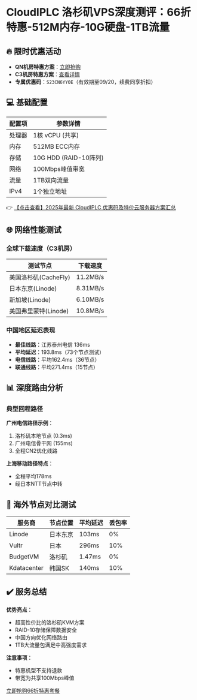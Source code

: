 # CloudIPLC 洛杉矶VPS深度测评：66折特惠-512M内存-10G硬盘-1TB流量

## 🔥 限时优惠活动
- **QN机房特惠方案**：[立即抢购](https://bit.ly/cloudiplc)
- **C3机房特惠方案**：[查看详情](https://bit.ly/cloudiplc)
- **专属优惠码**：`S23CN6YYOE`（有效期至09/20，续费同享折扣）

## 💻 基础配置
| 配置项       | 参数详情                  |
|--------------|--------------------------|
| 处理器       | 1核 vCPU (共享)          |
| 内存         | 512MB ECC内存            |
| 存储         | 10G HDD (RAID-10阵列)    |
| 网络         | 100Mbps峰值带宽          |
| 流量         | 1TB双向流量              |
| IPv4         | 1个独立地址              |

👉 [【点击查看】2025年最新 CloudIPLC 优惠码及特价云服务器方案汇总](https://bit.ly/cloudiplc)

## 🌐 网络性能测试
### 全球下载速度（C3机房）
| 测试节点                 | 下载速度    |
|--------------------------|------------|
| 美国洛杉矶(CacheFly)     | 11.2MB/s   |
| 日本东京(Linode)         | 8.31MB/s   |
| 新加坡(Linode)           | 6.10MB/s   |
| 美国弗里蒙特(Linode)     | 10.8MB/s   |

### 中国地区延迟表现
- **最佳线路**：江苏泰州电信 136ms
- **平均延迟**：193.8ms（73个节点测试）
- **电信线路**：平均162.4ms（36节点）
- **联通线路**：平均271.4ms（15节点）

## 📊 深度路由分析
### 典型回程路径
**广州电信路径示例**：

1. 洛杉矶本地节点 (0.3ms)
2. 广州电信骨干网 (155ms)
3. 全程CN2优化线路

**上海移动路径特点**：
- 全程平均178ms
- 经日本NTT节点中转

## 🚀 海外节点对比测试
| 服务商       | 节点位置   | 平均延迟 | 丢包率 |
|--------------|------------|----------|--------|
| Linode       | 日本东京   | 103ms    | 0%      |
| Vultr        | 日本       | 296ms    | 10%     |
| BudgetVM     | 洛杉矶     | 1.47ms   | 0%      |
| Kdatacenter  | 韩国SK     | 140ms    | 10%     |

## ✔️ 服务总结
**优势亮点**：
- 超高性价比的洛杉矶KVM方案
- RAID-10存储保障数据安全
- 中国方向优化网络路由
- 1TB大流量包满足中高强度需求

**注意事项**：
- 特惠机型不支持退款
- 带宽为共享100Mbps峰值

[立即抢购66折特惠套餐](https://bit.ly/cloudiplc)